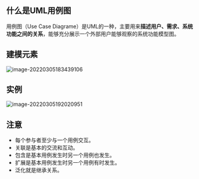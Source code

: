 ## 什么是UML用例图

用例图（Use Case Diagrame）是UML的一种，主要用来**描述用户、需求、系统功能之间的关系**，能够充分展示一个外部用户能够观察的系统功能模型图。

## 建模元素

![image-20220305183439106](https://gitee.com/huanghaoh/imgbed/raw/master/img/202203051834151.png)

## 实例

![image-20220305192020951](https://gitee.com/huanghaoh/imgbed/raw/master/img/202203051920009.png)

## 注意

* 每个参与者至少与一个用例交互。
* 关联是基本的交流和互动。
* 包含是基本用例发生时另一个用例也发生。
* 扩展是基本用例发生时另一个用例有时发生。
* 泛化就是继承关系。